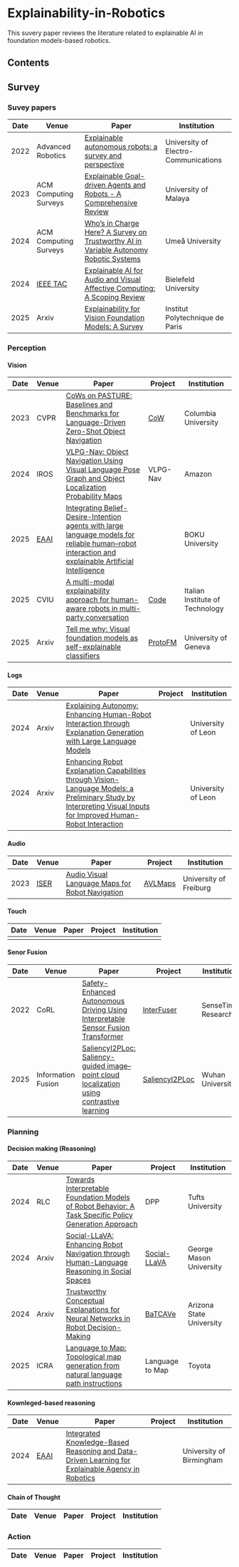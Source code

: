 # Explainability-in-Robotics
This suvery paper reviews the literature related to explainable AI in foundation models-based robotics.

## Contents

## Survey

### Suvey papers
| Date | Venue | Paper | Institution |
| ---- | ---- | ---- | ---- |
|2022 | Advanced Robotics| [Explainable autonomous robots: a survey and perspective](https://doi.org/10.1080/01691864.2022.2029720) | University of Electro-Communications |
|2023 | ACM Computing Surveys | [Explainable Goal-driven Agents and Robots - A Comprehensive Review](https://dl.acm.org/doi/pdf/10.1145/3564240)|University of Malaya |
|2024 | ACM Computing Surveys | [Who’s in Charge Here? A Survey on Trustworthy AI in Variable Autonomy Robotic Systems](https://dl.acm.org/doi/pdf/10.1145/3645090) | Umeå University |
|2024 |[IEEE TAC](https://ieeexplore.ieee.org/xpl/RecentIssue.jsp?punumber=5165369) |[Explainable AI for Audio and Visual Affective Computing: A Scoping Review](https://ieeexplore.ieee.org/stamp/stamp.jsp?tp=&arnumber=10766406) |Bielefeld University |
|2025 | Arxiv | [Explainability for Vision Foundation Models: A Survey](https://arxiv.org/pdf/2501.12203)| Institut Polytechnique de Paris |


### Perception

#### Vision

| Date | Venue  | Paper | Project | Institution | 
| ---- | ---- | ---- | ---- | ---- |
|2023  | CVPR |  [CoWs on PASTURE: Baselines and Benchmarks for Language-Driven Zero-Shot Object Navigation](https://openaccess.thecvf.com/content/CVPR2023/papers/Gadre_CoWs_on_Pasture_Baselines_and_Benchmarks_for_Language-Driven_Zero-Shot_Object_CVPR_2023_paper.pdf) |[CoW](https://cow.cs.columbia.edu/) | Columbia University |
|2024 | IROS |  [VLPG-Nav: Object Navigation Using Visual Language Pose Graph and  Object Localization Probability Maps](https://ieeexplore.ieee.org/stamp/stamp.jsp?arnumber=10802008) | VLPG-Nav | Amazon |
|2025 | [EAAI](https://www.sciencedirect.com/journal/engineering-applications-of-artificial-intelligence) | [Integrating Belief-Desire-Intention agents with large language models for reliable human–robot interaction and explainable Artificial Intelligence](https://doi.org/10.1016/j.engappai.2024.109771) |  | BOKU University |
|2025 | CVIU |[A multi-modal explainability approach for human-aware robots in multi-party conversation](https://doi.org/10.1016/j.cviu.2025.104304) | [Code](https://gitlab.iit.it/cognitiveInteraction/explainablemultipartyconversationCVIU.git) | Italian Institute of Technology |
|2025 | Arxiv |[Tell me why:  Visual foundation models as self-explainable classifiers](https://arxiv.org/abs/2502.19577) |[ProtoFM](https://github.com/hturbe/proto-fm)| University of Geneva |

#### Logs
| Date | Venue  | Paper | Project | Institution | 
| ---- | ---- | ---- | ---- | ---- |
|2024 | Arxiv|[Explaining Autonomy: Enhancing Human-Robot Interaction through Explanation Generation with Large Language Models](https://arxiv.org/pdf/2402.04206) | | University of Leon |
|2024 | Arxiv|  [Enhancing Robot Explanation Capabilities through Vision-Language Models: a Preliminary Study by Interpreting Visual Inputs for Improved Human-Robot Interaction](https://arxiv.org/pdf/2404.09705) | | University of Leon |


#### Audio

| Date | Venue  | Paper | Project | Institution | 
| ---- | ---- | ---- | ---- | ---- |
|2023 |[ISER](https://link.springer.com/chapter/10.1007/978-3-031-63596-0_10) |[Audio Visual Language Maps for Robot Navigation](https://arxiv.org/pdf/2303.07522)  | [AVLMaps](https://avlmaps.github.io/) |University of Freiburg |


#### Touch

| Date | Venue  | Paper | Project | Institution | 
| ---- | ---- | ---- | ---- | ---- |
|  |  |  | |

#### Senor Fusion

| Date | Venue  | Paper | Project | Institution | 
| ---- | ---- | ---- | ---- | ---- |
|2022 | CoRL | [Safety-Enhanced Autonomous Driving Using Interpretable Sensor Fusion Transformer](https://proceedings.mlr.press/v205/shao23a/shao23a.pdf)| [InterFuser](https://github.com/opendilab/InterFuser)|SenseTime Research|
|2025 | Information Fusion  | [SaliencyI2PLoc: Saliency-guided image–point cloud localization using contrastive learning](https://doi.org/10.1016/j.inffus.2025.103015) | [SaliencyI2PLoc](https://whu-lyh.github.io/SaliencyI2PLoc/) |Wuhan University|

### Planning

#### Decision making (Reasoning)

| Date | Venue  | Paper | Project | Institution | 
| ---- | ---- | ---- | ---- | ---- |
|2024 | RLC  | [Towards Interpretable Foundation Models of Robot Behavior: A Task Specific Policy Generation Approach](https://arxiv.org/pdf/2407.08065)| DPP | Tufts University |
|2024  | Arxiv| [Social-LLaVA: Enhancing Robot Navigation through Human-Language  Reasoning in Social Spaces](https://arxiv.org/pdf/2501.09024) |[Social-LLaVA](https://cs.gmu.edu/~xiao/Research/SNEI/)  | George Mason University  |
|2024 | Arxiv |[Trustworthy Conceptual Explanations for Neural Networks in Robot Decision-Making](https://arxiv.org/pdf/2409.10733)|[BaTCAVe](https://github.com/aditya-taparia/BaTCAVe)| Arizona State University |
|2025 | ICRA | [Language to Map: Topological map generation from natural language path instructions](https://ieeexplore.ieee.org/stamp/stamp.jsp?tp=&arnumber=10611377)|Language to Map |Toyota|

#### Kownleged-based reasoning
| Date | Venue  | Paper | Project | Institution | 
| ---- | ---- | ---- | ---- | ---- |
| 2024 | [EAAI](https://doi.org/10.1201/9781003355281) | [Integrated Knowledge-Based Reasoning and Data-Driven Learning for Explainable Agency in Robotics](https://homepages.inf.ed.ac.uk/msridhar/Papers/bookchap23_explAgencyRobotics.pdf)| | University of Birmingham |

#### Chain of Thought
| Date | Venue  | Paper | Project | Institution | 
| ---- | ---- | ---- | ---- | ---- |

### Action
| Date | Venue  | Paper | Project | Institution | 
| ---- | ---- | ---- | ---- | ---- |












